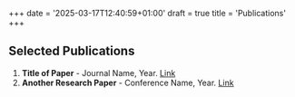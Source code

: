 +++
date = '2025-03-17T12:40:59+01:00'
draft = true
title = 'Publications'
+++

## Selected Publications

1. **Title of Paper** - Journal Name, Year. [Link](#)
2. **Another Research Paper** - Conference Name, Year. [Link](#)
